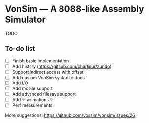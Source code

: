 # VonSim — A 8088-like Assembly Simulator

TODO

## To-do list

- [ ] Finish basic implementation
- [ ] Add history (https://github.com/charkour/zundo)
- [ ] Support indirect access with offset
- [ ] Add custom VonSim syntax to docs
- [ ] Add I/O
- [ ] Add mobile support
- [ ] Add advanced filesave support
- [ ] Add ✨ animations ✨
- [ ] Perf measurements

More suggestions: https://github.com/vonsim/vonsim/issues/26

